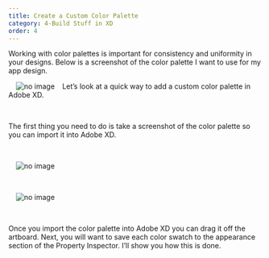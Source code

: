 ```yaml
---
title: Create a Custom Color Palette
category: 4-Build Stuff in XD
order: 4
---
```


Working with color palettes is important for consistency and uniformity in your designs. Below is a screenshot of the color palette I want to use for my app design.


 <img style="padding: 0px 15px;float:left;" src="https://iwilfried.github.io/Adobe-XD-eBook/images/XD-ColorPalette-01.png" alt="no image"/>  
 Let’s look at a quick way to add a custom color palette in Adobe XD.

&nbsp;   

The first thing you need to do is take a screenshot of the color palette so you can import it into Adobe XD.  


&nbsp;   

<img style="padding: 0px 15px;" src="https://iwilfried.github.io/Adobe-XD-eBook/images/XD-ColorPalette-02.png" alt="no image"/>  


&nbsp;   

<img style="padding: 0px 15px;float:left;" src="https://iwilfried.github.io/Adobe-XD-eBook/images/XD-ColorPalette-03.png" alt="no image"/>  

&nbsp;   

&nbsp;   

Once you import the color palette into Adobe XD you can drag it off the artboard.
Next, you will want to save each color swatch to the appearance section of the Property Inspector.
I’ll show you how this is done.  


&nbsp;   


&nbsp;   


&nbsp;   


&nbsp;   
